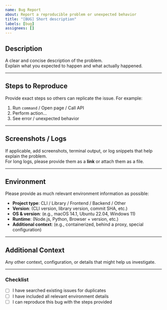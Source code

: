 ```yaml
---
name: Bug Report
about: Report a reproducible problem or unexpected behavior
title: "[BUG] Short description"
labels: [bug]
assignees: []
---
```


## Description

A clear and concise description of the problem.  
Explain what you expected to happen and what actually happened.

---

## Steps to Reproduce

Provide exact steps so others can replicate the issue. For example:

1. Run `command` / Open page / Call API
2. Perform action...
3. See error / unexpected behavior

---

## Screenshots / Logs

If applicable, add screenshots, terminal output, or log snippets that help explain the problem.  
For long logs, please provide them as a **link** or attach them as a file.

---

## Environment

Please provide as much relevant environment information as possible:

- **Project type**: CLI / Library / Frontend / Backend / Other
- **Version**: (CLI version, library version, commit SHA, etc.)
- **OS & version**: (e.g., macOS 14.1, Ubuntu 22.04, Windows 11)
- **Runtime**: (Node.js, Python, Browser + version, etc.)
- **Additional context**: (e.g., containerized, behind a proxy, special configuration)

---

## Additional Context

Any other context, configuration, or details that might help us investigate.

---

### Checklist

- [ ] I have searched existing issues for duplicates
- [ ] I have included all relevant environment details
- [ ] I can reproduce this bug with the steps provided
